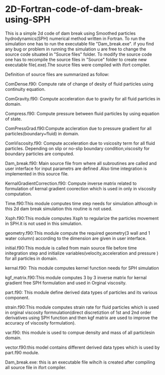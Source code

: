 # 2D-Fortran-code-of-dam-break-using-SPH
This is a simple 2d code of dam break using Smoothed particles hydrodynamics(SPH) numerical method written in Fortran.
To run the simulation one has to run the executable file  "Dam_break.exe".
if you find any bug or problem in running the simulation u are free to change the source code situated in "Source files" folder.
To modify the source code one has to recompile the source files in "Source" folder to create new executable file(.exe).The source files were compiled with ifort compiler.


Definition of source files are summarized as follow:

ComDense.f90: Compute rate of change of desity of fluid particles using continuity equation.

ComGravity.f90: Compute acceleration due to gravity for all fluid particles in domain.

Compress.f90: Compute pressure between fluid particles by using equation of state.

ComPressGrad.f90:Compute accleration due to pressure gradient for all particles(boundary+fluid) in domain.

ComViscosity.f90: Compute acceleration due to vsicosity term for all fluid particles. Depending on  slip or no-slip boundary condition,viscosity for boundary particles are computed.

Dam_break.f90: Main source file from where all subroutines are called  and user interface for input parametrs are defined .Also time integration is implemented in this source file.

KernalGradientCorrection.f90: Compute inverse matrix related to formulation of kernal gradient coorection which is used in only in viscosity computation.

Time.f90:This module computes time step needs for simulation although in this  2d dam break simulation this routine is not used.

Xsph.f90:This module computes Xsph to regularize the particles movement in SPH.it is not used in this simulation.

geometry.f90:This module  compute the required geometry(3 wall and 1 water column) according to the dimension are given in user interface.

initial.f90:This module is called from main source file before time initegration step and initialize variables(velocity,acceleration and pressure ) for all particles in domain.

kernal.f90: This module computes kernel function needs for SPH simulation

kgf_matrix.f90:This module computes 3 by 3 inverse matrix for kernal gradient free SPH formulation  and used in Orginal viscosity.

part.f90: This module define derived data types of particles and its various component.

strain.f90:This module computes strain rate for fluid particles which is used in orginal viscosity formnulation(direct discretiztion of 1st and 2nd order derivatives using SPH function and then kgf matrix are used to improve the accuracy of viscosity formulation).

var.f90: this module is used to compue density and mass of all particlesin domain.

vector.f90:this model contains different derived data types which is used by part.f90 module.

Dam_break.exe: this is an executable file wihcih is created after compiling all source file in ifort compiler.


